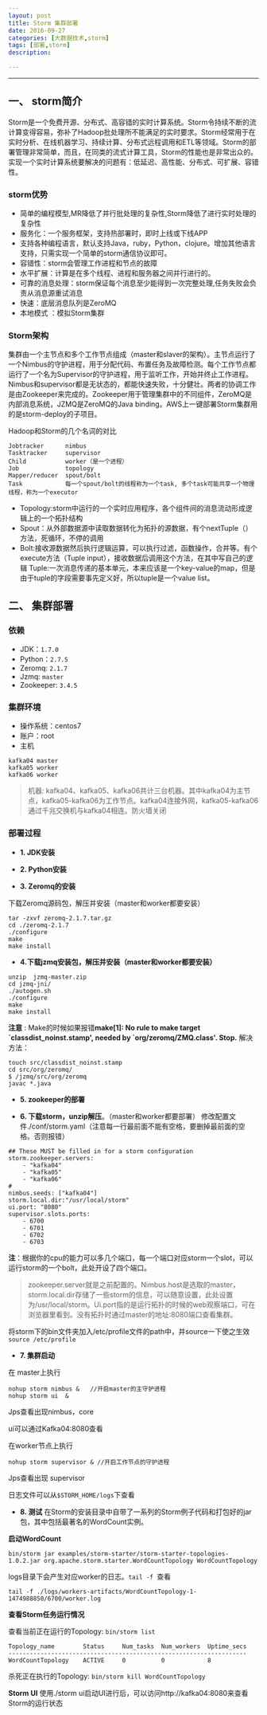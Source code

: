 ```yaml
---
layout: post
title: Storm 集群部署
date: 2016-09-27
categories: [大数据技术,storm]
tags: [部署,storm]
description: 

---
```


---------

## 一、 storm简介

Storm是一个免费开源、分布式、高容错的实时计算系统。Storm令持续不断的流计算变得容易，弥补了Hadoop批处理所不能满足的实时要求。Storm经常用于在实时分析、在线机器学习、持续计算、分布式远程调用和ETL等领域。Storm的部署管理非常简单，而且，在同类的流式计算工具，Storm的性能也是非常出众的。实现一个实时计算系统要解决的问题有：低延迟、高性能、分布式、可扩展、容错性。

### storm优势

 - 简单的编程模型,MR降低了并行批处理的复杂性,Storm降低了进行实时处理的复杂性
 - 服务化：一个服务框架，支持热部署时，即时上线或下线APP
 - 支持各种编程语言，默认支持Java，ruby，Python，clojure。增加其他语言支持，只需实现一个简单的storm通信协议即可。
 - 容错性：storm会管理工作进程和节点的故障
 - 水平扩展：计算是在多个线程、进程和服务器之间并行进行的。
 - 可靠的消息处理：storm保证每个消息至少能得到一次完整处理,任务失败会负责从消息源重试消息
 - 快速：底层消息队列是ZeroMQ
 - 本地模式 ：模拟Storm集群

### Storm架构

集群由一个主节点和多个工作节点组成（master和slaver的架构）。主节点运行了一个Nimbus的守护进程，用于分配代码、布置任务及故障检测。每个工作节点都运行了一个名为Supervisor的守护进程，用于监听工作，开始并终止工作进程。Nimbus和supervisor都是无状态的，都能快速失败，十分健壮。两者的协调工作是由Zookeeper来完成的。Zookeeper用于管理集群中的不同组件，ZeroMQ是内部消息系统，JZMQ是ZeroMQ的Java binding。AWS上一键部署Storm集群用的是storm-deploy的子项目。

Hadoop和Storm的几个名词的对比
```
Jobtracker		nimbus
Tasktracker		supervisor
Child			worker（是一个进程）
Job				topology
Mapper/reducer	spout/bolt
Task            每一个spout/bolt的线程称为一个task, 多个task可能共享一个物理线程，称为一个executor
```

- Topology:storm中运行的一个实时应用程序，各个组件间的消息流动形成逻辑上的一个拓扑结构
- Spout：从外部数据源中读取数据转化为拓扑的源数据，有个nextTuple（）方法，死循环，不停的调用
- Bolt:接收源数据然后执行逻辑运算，可以执行过滤，函数操作，合并等。有个execute方法（Tuple input），接收数据后调用这个方法，在其中写自己的逻辑
Tuple:一次消息传递的基本单元，本来应该是一个key-value的map，但是由于tuple的字段需要事先定义好，所以tuple是一个value list。

## 二、 集群部署

### 依赖
- JDK：`1.7.0`
- Python：`2.7.5`
- Zeromq: `2.1.7`
- Jzmq: `master`
- Zookeeper: `3.4.5`

### 集群环境

* 操作系统：centos7
* 账户：root
* 主机
```
kafka04 master
kafka05 worker
kafka06 worker
```
> 机器: kafka04、kafka05、kafka06共计三台机器。其中kafka04为主节点，kafka05-kafka06为工作节点。kafka04连接外网，kafka05-kafka06通过千兆交换机与kafka04相连。防火墙关闭


### 部署过程

- **1. JDK安装**

- **2. Python安装**
 
- **3. Zeromq的安装**

下载Zeromq源码包，解压并安装（master和worker都要安装）
```
tar -zxvf zeromq-2.1.7.tar.gz
cd ./zeromq-2.1.7
./configure
make
make install
```

- **4.下载jzmq安装包，解压并安装（master和worker都要安装）**
```
unzip  jzmq-master.zip
cd jzmq-jni/
./autogen.sh
./configure
make
make install
```

 **注意** : Make的时候如果报错**make[1]: No rule to make target \`classdist_noinst.stamp', needed by \`org/zeromq/ZMQ.class'. Stop.**  解决方法：
```
touch src/classdist_noinst.stamp 
cd src/org/zeromq/ 
$ /jzmq/src/org/zeromq
javac *.java
```

- **5. zookeeper的部署**

- **6. 下载storm，unzip解压**。（master和worker都要部署）
修改配置文件./conf/storm.yaml（注意每一行最前面不能有空格，要删掉最前面的空格。否则报错）
```
## These MUST be filled in for a storm configuration
storm.zookeeper.servers:
    - "kafka04"
    - "kafka05"
    - "kafka06"
# 
nimbus.seeds: ["kafka04"]
storm.local.dir:"/usr/local/storm" 
ui.port: "8080"
supervisor.slots.ports: 
    - 6700
    - 6701
    - 6702
    - 6703
```

**注**：根据你的cpu的能力可以多几个端口，每一个端口对应storm一个slot，可以运行storm的一个bolt，此处开设了四个端口。

> zookeeper.server就是之前配置的。Nimbus.host是选取的master，storm.local.dir存储了一些storm的信息，可以随意设置，此处设置为/usr/local/storm。Ui.port指的是运行拓扑的时候的web观察端口，可在浏览器里看到。没有拓扑时通过master的地址:8080端口查看集群。

将storm下的bin文件夹加入/etc/profile文件的path中，并source一下使之生效
`source /etc/profile`

- **7. 集群启动**

在 master上执行
```
nohup storm nimbus &   //开启master的主守护进程
nohup storm ui  &
```
Jps查看出现nimbus，core

ui可以通过Kafka04:8080查看

在worker节点上执行
```
nohup storm supervisor & //开启工作节点的守护进程
```
Jps查看出现 supervisor

日志文件可以从`$STORM_HOME/logs`下查看

- **8. 测试**
在Storm的安装目录中自带了一系列的Storm例子代码和打包好的jar包，其中包括最著名的WordCount实例。

**启动WordCount**

```
bin/storm jar examples/storm-starter/storm-starter-topologies-1.0.2.jar org.apache.storm.starter.WordCountTopology WordCountTopology
```
logs目录下会产生对应worker的日志。`tail -f `查看
```
tail -f ./logs/workers-artifacts/WordCountTopology-1-1474988850/6700/worker.log
```

**查看Storm任务运行情况**

查看当前正在运行的Topology: `bin/storm list`
```
Topology_name        Status     Num_tasks  Num_workers  Uptime_secs
-------------------------------------------------------------------
WordCountTopology    ACTIVE     0          0            8
```
杀死正在执行的Topology: `bin/storm kill WordCountTopology`

**Storm UI**
使用./storm ui启动UI进行后，可以访问http://kafka04:8080来查看Storm的运行状态





